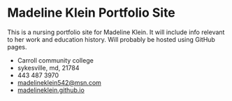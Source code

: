 # Madeline Klein Portfolio Site

This is a nursing portfolio site for Madeline Klein. It will include info relevant to her work and education history. Will probably be hosted using GitHub pages.

* Carroll community college
* sykesville, md, 21784
* 443 487 3970
* madelineklein542@msn.com
* [madelineklein.github.io](http://madelineklein.github.io)
